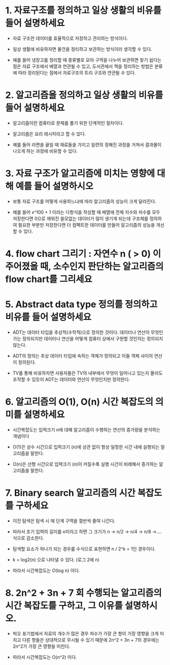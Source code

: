 # 1. 자료구조를 정의하고 일상 생활의 비유를 들어 설명하세요

- 자료 구조란 데이터를 효율적으로 저장하고 관리하는 방식이다.

- 일상 생활에 비유하자면 물건을 정리하고 보관하는 방식이라 생각할 수 있다.

- 예를 들어 냉장고를 정리할 때 종류별로 모아 구역을 나누어 보관하면 찾기 쉽다는 점은 자료 구조에서 배열과 연관될 수 있고, 도서관에서 책을 정리하는 방법은 분류에 따라 정리된다는 점에서 자료구조의 트리 구조와 연관될 수 있다.



# 2. 알고리즘을 정의하고 일상 생활의 비유를 들어 설명하세요

- 알고리즘이란 컴퓨터로 문제를 풀기 위한 단계적인 절차이다.

- 알고리즘은 요리 레시피라고 할 수 있다.

- 예를 들어 라면을 끓일 때 재료들을 가지고 일련의 정해진 과정을 거쳐서 결과물이 나오게 하는 과정에 비유할 수 있다.



# 3. 자료 구조가 알고리즘에 미치는 영향에 대해 예를 들어 설명하시오

- 보통 자료 구조를 어떻게 사용하느냐에 따라 알고리즘의 성능이 크게 달라진다.

- 예를 들어 x^100 + 1 이라는 다항식을 작성할 때 배열에 전체 지수와 차수를 모두 저장한다면 0으로 채워진 쓸모없는 데이터가 많이 생기게 되는데 구조체를 정의하여 필요한 부분만 저장한다면 더 컴펙트한 데이터를 만들어 알고리즘의 성능을 개선할 수 있다.



# 4. flow chart 그리기 : 자연수 n ( > 0) 이 주어졌을 때, 소수인지 판단하는 알고리즘의 flow chart를 그리세요


# 5. Abstract data type 정의를 정의하고 비유를 들어 설명하세요



- ADT는 데이터 타입을 추상적(수학적)으로 정의한 것이다. 데이터나 연산이 무엇인가는 정의되지만 데이터나 연산을 어떻게 컴퓨터 상에서 구현할 것인지는 정의되지 않는다.

- ADT의 정의는 추상 데이터 타입에 속하는 객체가 정의되고 이들 객체 사이의 연산이 정의된다.

- TV를 통해 비유하자면 사용자들은 TV의 내부에서 무엇이 일어나고 있는지 몰라도 조작할 수 있듯이 ADT는 데이터와 연산이 무엇인지만 정의한다.



# 6. 알고리즘의 O(1), O(n) 시간 복잡도의 의미를 설명하세요

- 시간복잡도는 입력크기 n에 대해 알고리즘이 수행하는 연산의 증가량을 분석하는 개념이다

- O(1)은 상수 시간으로 입력크기 (n)에 상관 없이 항상 일정한 시간 내에 실행되는 알고리즘을 말한다.

- O(n)은 선형 시간으로 입력크기 (n)이 커질수록 실행 시간이 비례해서 증가하는 알고리즘을 말한다.



# 7. Binary search 알고리즘의 시간 복잡도를 구하세요

- 이진 탐색은 탐색 시 매 단계 구역을 절반씩 줄여 나간다.

- 따라서 초기 입력의 길이를 n이라고 하면 그 크기가 n -> n/2 -> n/4 -> n/8 ->.... 식으로 감소한다.

- 탐색할 요소가 하나가 되는 경우를 수식으로 표현하면 n / 2^k = 1인 경우이다.

- k = log2(n) 으로 나타낼 수 있다. (로그 2에 n)

- 따라서 시간복잡도는 O(log n) 이다.



# 8. 2n^2 + 3n + 7 회 수행되는 알고리즘의 시간 복잡도를 구하고, 그 이유를 설명하시오.

- 빅오 표기법에서 자료의 개수가 많은 경우 차수가 가장 큰 항이 가장 영향을 크게 미치고 다른 항들은 상대적으로 무시될 수 있기 때문에 2n^2 + 3n + 7의 경우에는 2n^2가 가장 큰 영향을 미친다.

- 따라서 시간복잡도는 O(n^2) 이다.